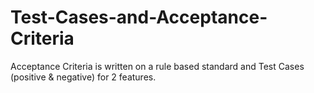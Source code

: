 # Test-Cases-and-Acceptance-Criteria
Acceptance Criteria is written on a rule based standard and Test Cases (positive &amp; negative) for 2 features.
